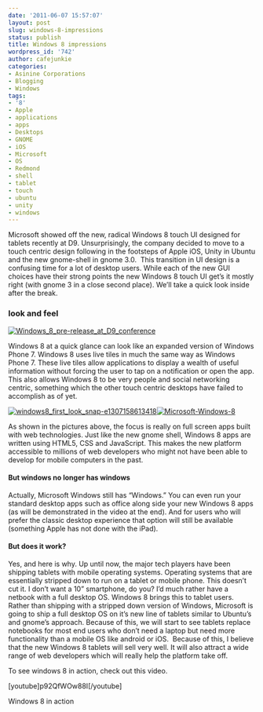 ```yaml
---
date: '2011-06-07 15:57:07'
layout: post
slug: windows-8-impressions
status: publish
title: Windows 8 impressions
wordpress_id: '742'
author: cafejunkie
categories:
- Asinine Corporations
- Blogging
- Windows
tags:
- '8'
- Apple
- applications
- apps
- Desktops
- GNOME
- iOS
- Microsoft
- OS
- Redmond
- shell
- tablet
- touch
- ubuntu
- unity
- windows
---
```


Microsoft showed off the new, radical Windows 8 touch UI designed for tablets recently at D9. Unsurprisingly, the company decided to move to a touch centric design following in the footsteps of Apple iOS, Unity in Ubuntu and the new gnome-shell in gnome 3.0.  This transition in UI design is a confusing time for a lot of desktop users. While each of the new GUI choices have their strong points the new Windows 8 touch UI get’s it mostly right (with gnome 3 in a close second place). We’ll take a quick look inside after the break.




### look and feel


[![Windows_8_pre-release_at_D9_conference](http://asininetech.com/wp-content/uploads/2011/06/Windows_8_pre-release_at_D9_conference_thumb.png)](http://asininetech.com/wp-content/uploads/2011/06/Windows_8_pre-release_at_D9_conference.png)

Windows 8 at a quick glance can look like an expanded version of Windows Phone 7. Windows 8 uses live tiles in much the same way as Windows Phone 7. These live tiles allow applications to display a wealth of useful information without forcing the user to tap on a notification or open the app. This also allows Windows 8 to be very people and social networking centric, something which the other touch centric desktops have failed to accomplish as of yet.

[![windows8_first_look_snap-e1307158613418](http://asininetech.com/wp-content/uploads/2011/06/windows8_first_look_snap-e1307158613418_thumb.png)](http://asininetech.com/wp-content/uploads/2011/06/windows8_first_look_snap-e1307158613418.png)[![Microsoft-Windows-8](http://asininetech.com/wp-content/uploads/2011/06/Microsoft-Windows-8_thumb.jpg)](http://asininetech.com/wp-content/uploads/2011/06/Microsoft-Windows-8.jpg)

As shown in the pictures above, the focus is really on full screen apps built with web technologies. Just like the new gnome shell, Windows 8 apps are written using HTML5, CSS and JavaScript. This makes the new platform accessible to millions of web developers who might not have been able to develop for mobile computers in the past.


#### But windows no longer has windows


Actually, Microsoft Windows still has “Windows.” You can even run your standard desktop apps such as office along side your new Windows 8 apps (as will be demonstrated in the video at the end). And for users who will prefer the classic desktop experience that option will still be available (something Apple has not done with the iPad).


#### But does it work?


Yes, and here is why. Up until now, the major tech players have been shipping tablets with mobile operating systems. Operating systems that are essentially stripped down to run on a tablet or mobile phone. This doesn’t cut it. I don’t want a 10” smartphone, do you? I’d much rather have a netbook with a full desktop OS. Windows 8 brings this to tablet users. Rather than shipping with a stripped down version of Windows, Microsoft is going to ship a full desktop OS on it’s new line of tablets similar to Ubuntu’s and gnome’s approach. Because of this, we will start to see tablets replace notebooks for most end users who don’t need a laptop but need more functionality than a mobile OS like android or iOS.  Because of this, I believe that the new Windows 8 tablets will sell very well. It will also attract a wide range of web developers which will really help the platform take off.

To see windows 8 in action, check out this video.

[youtube]p92QfWOw88I[/youtube]





Windows 8 in action



